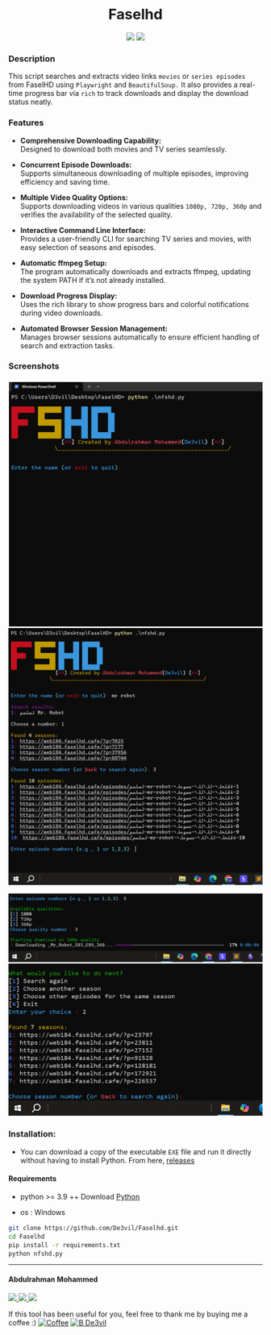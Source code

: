<h1 align="center">
  <br>
  <br>
  Faselhd
  <br>  
</h1>


<p align="center">
  <img src="https://img.shields.io/badge/Author-De3vil-orange">
  <img src="https://img.shields.io/badge/Written%20In-Python-blue?style=flat-square">
</p>


### Description
This script searches and extracts video links `movies` or `series episodes` from FaselHD using `Playwright` and `BeautifulSoup.` 
It also provides a real-time progress bar via `rich` to track downloads and display the download status neatly.

### Features
- **Comprehensive Downloading Capability:**  
  Designed to download both movies and TV series seamlessly.

- **Concurrent Episode Downloads:**  
  Supports simultaneous downloading of multiple episodes, improving efficiency and saving time.
  
- **Multiple Video Quality Options:**  
  Supports downloading videos in various qualities `1080p, 720p, 360p` and verifies the availability of the selected quality.
  
- **Interactive Command Line Interface:**  
  Provides a user-friendly CLI for searching TV series and movies, with easy selection of seasons and episodes.
  
- **Automatic ffmpeg Setup:**  
  The program automatically downloads and extracts ffmpeg, updating the system PATH if it’s not already installed.

- **Download Progress Display:**  
  Uses the rich library to show progress bars and colorful notifications during video downloads.

- **Automated Browser Session Management:**  
    Manages browser sessions automatically to ensure efficient handling of search and extraction tasks.

### Screenshots
<p align="center">
  <img src="https://github.com/De3vil/Faselhd/blob/main/scr/1.jpg" alt="Screenshot 1" width="550"/>
  <img src="https://github.com/De3vil/Faselhd/blob/main/scr/2.jpg" alt="Screenshot 2" width="550"/>
</p>
<p align="center">
  <img src="https://github.com/De3vil/Faselhd/blob/main/scr/3.jpg" alt="Screenshot 3" width="550"/>
  <img src="https://github.com/De3vil/Faselhd/blob/main/scr/4.jpg" alt="Screenshot 4" width="550"/>
</p>


### Installation:

* You can download a copy of the executable `EXE` file and run it directly without having to install Python. From here, [releases](https://github.com/De3vil/KLogger/releases)

#### Requirements
* python >= 3.9 ++ Download [Python](https://www.python.org/ftp/python/3.8.10/python-3.8.10-amd64.exe](https://www.python.org/ftp/python/3.13.2/python-3.13.2-amd64.exe))


* os : Windows

```bash
git clone https://github.com/De3vil/Faselhd.git
cd Faselhd
pip install -r requirements.txt
python nfshd.py
```


***
<h4> Abdulrahman Mohammed </h4>
  <a href="https://t.me/De3vil_3">
     <img src="https://img.shields.io/badge/De3vil_3-blue?style=for-the-badge&logo=Telegram&logoColor=00AEFF&labelColor=black&color=black">
</a>
  <a href="https://www.facebook.com/De3vil.3">
     <img src="https://img.shields.io/badge/De3vil.3-blue?style=for-the-badge&logo=Facebook&logoColor=00AEFF&labelColor=black&color=black">
  </a>
</a>
  <a href="https://x.com/De3vil0">
     <img src="https://img.shields.io/badge/De3vil0-blue?style=for-the-badge&logo=x&logoColor=00AEFF&labelColor=black&color=black">
  </a>


If this tool has been useful for you, feel free to thank me by buying me a coffee :)
[![Coffee](https://www.buymeacoffee.com/assets/img/custom_images/orange_img.png)](https://www.buymeacoffee.com/De3vil)
 [![B De3vil](https://img.shields.io/badge/$-support-ff69b4.svg?style=flat)](https://www.paypal.com/paypalme/De3vil01)
